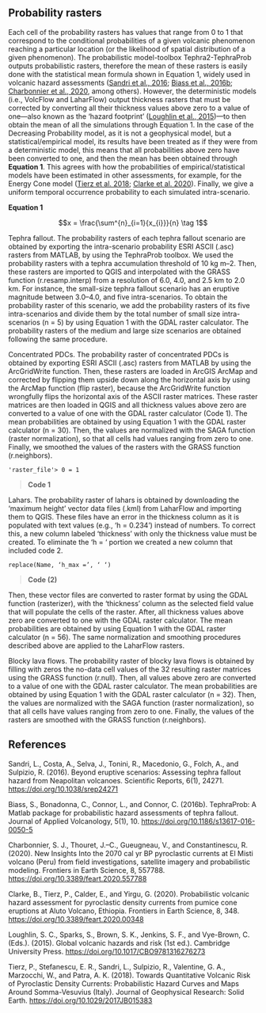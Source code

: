 ## Probability rasters

Each cell of the probability rasters has values that range from 0 to 1 that correspond to the conditional probabilities of a given volcanic phenomenon reaching a particular location (or the likelihood of spatial distribution of a given phenomenon). The probabilistic model-toolbox Tephra2-TephraProb outputs probabilistic rasters, therefore the mean of these rasters is easily done with the statistical mean formula shown in Equation 1, widely used in volcanic hazard assessments ([Sandri et al., 2016](); [Biass et al., 2016b](); [Charbonnier et al., 2020](), among others). However, the deterministic models (i.e., VolcFlow and LaharFlow) output thickness rasters that must be corrected by converting all their thickness values above zero to a value of one—also known as the ‘hazard footprint’ ([Loughlin et al., 2015]())—to then obtain the mean of all the simulations through Equation 1. In the case of the Decreasing Probability model, as it is not a geophysical model, but a statistical/empirical model, its results have been treated as if they were from a deterministic model, this means that all probabilities above zero have been converted to one, and then the mean has been obtained through **Equation 1**. This agrees with how the probabilities of empirical/statistical models have been estimated in other assessments, for example, for the Energy Cone model ([Tierz et al. 2018](); [Clarke et al. 2020]()). Finally, we give a uniform temporal occurrence probability to each simulated intra-scenario.

**Equation 1**

$$x = \frac{\sum^{n}_{i=1}{x_{i}}}{n} \tag 1$$

Tephra fallout. The probability rasters of each tephra fallout scenario are obtained by exporting the intra-scenario probability ESRI ASCII (.asc) rasters from MATLAB, by using the TephraProb toolbox. We used the probability rasters with a tephra accumulation threshold of 10 kg m–2. Then, these rasters are imported to QGIS and interpolated with the GRASS function (r.resamp.interp) from a resolution of 6.0, 4.0, and 2.5 km to 2.0 km. For instance, the small-size tephra fallout scenario has an eruptive magnitude between 3.0–4.0, and five intra-scenarios. To obtain the probability raster of this scenario, we add the probability rasters of its five intra-scenarios and divide them by the total number of small size intra-scenarios (n = 5) by using Equation 1 with the GDAL raster calculator. The probability rasters of the medium and large size scenarios are obtained following the same procedure.

Concentrated PDCs. The probability raster of concentrated PDCs is obtained by exporting ESRI ASCII (.asc) rasters from MATLAB by using the ArcGridWrite function. Then, these rasters are loaded in ArcGIS ArcMap and corrected by flipping them upside down along the horizontal axis by using the ArcMap function (flip raster), because the ArcGridWrite function wrongfully flips the horizontal axis of the ASCII raster matrices. These raster matrices are then loaded in QGIS and all thickness values above zero are converted to a value of one with the GDAL raster calculator (Code 1). The mean probabilities are obtained by using Equation 1 with the GDAL raster calculator (n = 30). Then, the values are normalized with the SAGA function (raster normalization), so that all cells had values ranging from zero to one. Finally, we smoothed the values of the rasters with the GRASS function (r.neighbors).

```
'raster_file'> 0 = 1   
```

> **Code 1**

Lahars. The probability raster of lahars is obtained by downloading the ‘maximum height’ vector data files (.kml) from LaharFlow and importing them to QGIS. These files have an error in the thickness column as it is populated with text values (e.g., ‘h = 0.234’) instead of numbers. To correct this, a new column labeled ‘thickness’ with only the thickness value must be created. To eliminate the ‘h = ‘ portion we created a new column that included  code 2.

```
replace(Name, ‘h_max =’, ‘ ‘)
```

> **Code (2)**

Then, these vector files are converted to raster format by using the GDAL function (rasterizer), with the ‘thickness’ column as the selected field value that will populate the cells of the raster. After, all thickness values above zero are converted to one with the GDAL raster calculator. The mean probabilities are obtained by using  Equation 1 with the GDAL raster calculator (n = 56). The same normalization and smoothing procedures described above are applied to the LaharFlow rasters.

Blocky lava flows. The probability raster of blocky lava flows is obtained by filling with zeros the no-data cell values of the 32 resulting raster matrices using the GRASS function (r.null). Then, all values above zero are converted to a value of one with the GDAL raster calculator. The mean probabilities are obtained by using  Equation 1 with the GDAL raster calculator (n = 32). Then, the values are normalized with the SAGA function (raster normalization), so that all cells have values ranging from zero to one. Finally, the values of the rasters are smoothed with the GRASS function (r.neighbors).

## References 

Sandri, L., Costa, A., Selva, J., Tonini, R., Macedonio, G., Folch, A., and Sulpizio, R. (2016). Beyond eruptive scenarios: Assessing tephra fallout hazard from Neapolitan volcanoes. Scientific Reports, 6(1), 24271. https://doi.org/10.1038/srep24271

Biass, S., Bonadonna, C., Connor, L., and Connor, C. (2016b). TephraProb: A Matlab package for probabilistic hazard assessments of tephra fallout. Journal of Applied Volcanology, 5(1), 10. https://doi.org/10.1186/s13617-016-0050-5

Charbonnier, S. J., Thouret, J.–C., Gueugneau, V., and Constantinescu, R. (2020). New Insights Into the 2070 cal yr BP pyroclastic currents at El Misti volcano (Peru) from field investigations, satellite imagery and probabilistic modeling. Frontiers in Earth Science, 8, 557788. https://doi.org/10.3389/feart.2020.557788

Clarke, B., Tierz, P., Calder, E., and Yirgu, G. (2020). Probabilistic volcanic hazard assessment for pyroclastic density currents from pumice cone eruptions at Aluto Volcano, Ethiopia. Frontiers in Earth Science, 8, 348. https://doi.org/10.3389/feart.2020.00348

Loughlin, S. C., Sparks, S., Brown, S. K., Jenkins, S. F., and Vye-Brown, C. (Eds.). (2015). Global volcanic hazards and risk (1st ed.). Cambridge University Press. https://doi.org/10.1017/CBO9781316276273

Tierz, P., Stefanescu, E. R., Sandri, L., Sulpizio, R., Valentine, G. A., Marzocchi, W., and Patra, A. K. (2018). Towards Quantitative Volcanic Risk of Pyroclastic Density Currents: Probabilistic Hazard Curves and Maps Around Somma-Vesuvius (Italy). Journal of Geophysical Research: Solid Earth. https://doi.org/10.1029/2017JB015383
